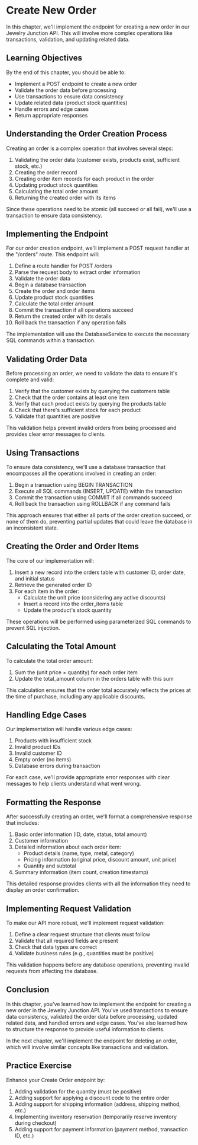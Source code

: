 # Create New Order

In this chapter, we'll implement the endpoint for creating a new order in our Jewelry Junction API. This will involve more complex operations like transactions, validation, and updating related data.

## Learning Objectives

By the end of this chapter, you should be able to:
- Implement a POST endpoint to create a new order
- Validate the order data before processing
- Use transactions to ensure data consistency
- Update related data (product stock quantities)
- Handle errors and edge cases
- Return appropriate responses

## Understanding the Order Creation Process

Creating an order is a complex operation that involves several steps:
1. Validating the order data (customer exists, products exist, sufficient stock, etc.)
2. Creating the order record
3. Creating order item records for each product in the order
4. Updating product stock quantities
5. Calculating the total order amount
6. Returning the created order with its items

Since these operations need to be atomic (all succeed or all fail), we'll use a transaction to ensure data consistency.

## Implementing the Endpoint

For our order creation endpoint, we'll implement a POST request handler at the "/orders" route. This endpoint will:

1. Define a route handler for POST /orders
2. Parse the request body to extract order information
3. Validate the order data
4. Begin a database transaction
5. Create the order and order items
6. Update product stock quantities
7. Calculate the total order amount
8. Commit the transaction if all operations succeed
9. Return the created order with its details
10. Roll back the transaction if any operation fails

The implementation will use the DatabaseService to execute the necessary SQL commands within a transaction.

## Validating Order Data

Before processing an order, we need to validate the data to ensure it's complete and valid:

1. Verify that the customer exists by querying the customers table
2. Check that the order contains at least one item
3. Verify that each product exists by querying the products table
4. Check that there's sufficient stock for each product
5. Validate that quantities are positive

This validation helps prevent invalid orders from being processed and provides clear error messages to clients.

## Using Transactions

To ensure data consistency, we'll use a database transaction that encompasses all the operations involved in creating an order:

1. Begin a transaction using BEGIN TRANSACTION
2. Execute all SQL commands (INSERT, UPDATE) within the transaction
3. Commit the transaction using COMMIT if all commands succeed
4. Roll back the transaction using ROLLBACK if any command fails

This approach ensures that either all parts of the order creation succeed, or none of them do, preventing partial updates that could leave the database in an inconsistent state.

## Creating the Order and Order Items

The core of our implementation will:

1. Insert a new record into the orders table with customer ID, order date, and initial status
2. Retrieve the generated order ID
3. For each item in the order:
   - Calculate the unit price (considering any active discounts)
   - Insert a record into the order_items table
   - Update the product's stock quantity

These operations will be performed using parameterized SQL commands to prevent SQL injection.

## Calculating the Total Amount

To calculate the total order amount:

1. Sum the (unit price × quantity) for each order item
2. Update the total_amount column in the orders table with this sum

This calculation ensures that the order total accurately reflects the prices at the time of purchase, including any applicable discounts.

## Handling Edge Cases

Our implementation will handle various edge cases:

1. Products with insufficient stock
2. Invalid product IDs
3. Invalid customer ID
4. Empty order (no items)
5. Database errors during transaction

For each case, we'll provide appropriate error responses with clear messages to help clients understand what went wrong.

## Formatting the Response

After successfully creating an order, we'll format a comprehensive response that includes:

1. Basic order information (ID, date, status, total amount)
2. Customer information
3. Detailed information about each order item:
   - Product details (name, type, metal, category)
   - Pricing information (original price, discount amount, unit price)
   - Quantity and subtotal
4. Summary information (item count, creation timestamp)

This detailed response provides clients with all the information they need to display an order confirmation.

## Implementing Request Validation

To make our API more robust, we'll implement request validation:

1. Define a clear request structure that clients must follow
2. Validate that all required fields are present
3. Check that data types are correct
4. Validate business rules (e.g., quantities must be positive)

This validation happens before any database operations, preventing invalid requests from affecting the database.

## Conclusion

In this chapter, you've learned how to implement the endpoint for creating a new order in the Jewelry Junction API. You've used transactions to ensure data consistency, validated the order data before processing, updated related data, and handled errors and edge cases. You've also learned how to structure the response to provide useful information to clients.

In the next chapter, we'll implement the endpoint for deleting an order, which will involve similar concepts like transactions and validation.

## Practice Exercise

Enhance your Create Order endpoint by:
1. Adding validation for the quantity (must be positive)
2. Adding support for applying a discount code to the entire order
3. Adding support for shipping information (address, shipping method, etc.)
4. Implementing inventory reservation (temporarily reserve inventory during checkout)
5. Adding support for payment information (payment method, transaction ID, etc.)